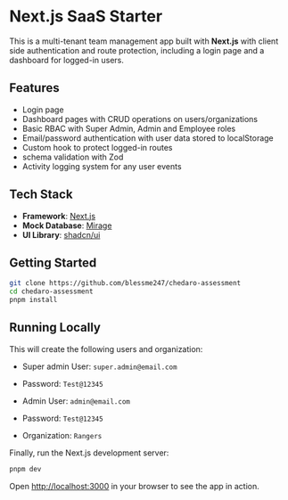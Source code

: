 # Next.js SaaS Starter

This is a multi-tenant team management app built with **Next.js** with client side authentication and route protection, including a login page and a dashboard for logged-in users.

<!-- **Demo: [https://next-saas-start.vercel.app/](https://next-saas-start.vercel.app/)** -->

## Features

- Login page
- Dashboard pages with CRUD operations on users/organizations
- Basic RBAC with Super Admin, Admin and Employee roles
- Email/password authentication with user data stored to localStorage
- Custom hook to protect logged-in routes
- schema validation with Zod
- Activity logging system for any user events

## Tech Stack

- **Framework**: [Next.js](https://nextjs.org/)
- **Mock Database**: [Mirage](https://miragejs.com/docs)
- **UI Library**: [shadcn/ui](https://ui.shadcn.com/)

## Getting Started

```bash
git clone https://github.com/blessme247/chedaro-assessment
cd chedaro-assessment
pnpm install
```

## Running Locally


This will create the following users and organization:

- Super admin User: `super.admin@email.com`
- Password: `Test@12345`

- Admin User: `admin@email.com`
- Password: `Test@12345`

- Organization: `Rangers`

Finally, run the Next.js development server:

```bash
pnpm dev
```

Open [http://localhost:3000](http://localhost:3000) in your browser to see the app in action.

